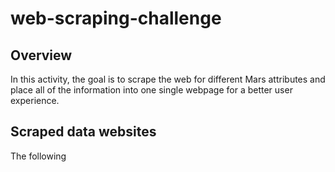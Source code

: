 # web-scraping-challenge

## Overview

In this activity, the goal is to scrape the web for different Mars attributes and place all of the information into one single webpage for a better user experience.

## Scraped data websites

The following 